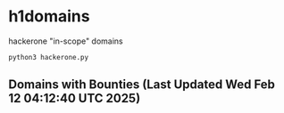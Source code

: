 # h1domains
hackerone "in-scope" domains

`python3 hackerone.py`
## Domains with Bounties (Last Updated Wed Feb 12 04:12:40 UTC 2025)
```

```
